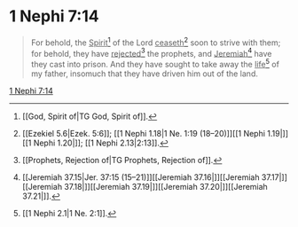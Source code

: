 # 1 Nephi 7:14

> For behold, the <u>Spirit</u>[^a] of the Lord <u>ceaseth</u>[^b] soon to strive with them; for behold, they have <u>rejected</u>[^c] the prophets, and <u>Jeremiah</u>[^d] have they cast into prison. And they have sought to take away the <u>life</u>[^e] of my father, insomuch that they have driven him out of the land.

[1 Nephi 7:14](https://www.churchofjesuschrist.org/study/scriptures/bofm/1-ne/7?lang=eng&id=p14#p14)


[^a]: [[God, Spirit of|TG God, Spirit of]].  
[^b]: [[Ezekiel 5.6|Ezek. 5:6]]; [[1 Nephi 1.18|1 Ne. 1:19 (18–20)]][[1 Nephi 1.19|]][[1 Nephi 1.20|]]; [[1 Nephi 2.13|2:13]].  
[^c]: [[Prophets, Rejection of|TG Prophets, Rejection of]].  
[^d]: [[Jeremiah 37.15|Jer. 37:15 (15–21)]][[Jeremiah 37.16|]][[Jeremiah 37.17|]][[Jeremiah 37.18|]][[Jeremiah 37.19|]][[Jeremiah 37.20|]][[Jeremiah 37.21|]].  
[^e]: [[1 Nephi 2.1|1 Ne. 2:1]].  
